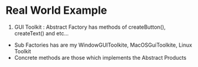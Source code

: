 # Real World Example 
1. GUI Toolkit :    Abstract Factory has methods of createButton(), createText() and etc...
 - Sub Factories has are my WindowGUIToolkite, MacOSGuiToolkite, Linux Toolkit
 - Concrete methods are those which implements the Abstract Products
 